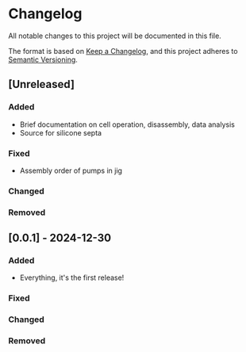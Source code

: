 # Changelog

All notable changes to this project will be documented in this file.

The format is based on [Keep a Changelog](https://keepachangelog.com/en/1.1.0/),
and this project adheres to [Semantic Versioning](https://semver.org/spec/v2.0.0.html).

## [Unreleased]

### Added

- Brief documentation on cell operation, disassembly, data analysis
- Source for silicone septa

### Fixed

- Assembly order of pumps in jig

### Changed

### Removed

## [0.0.1] - 2024-12-30

### Added

- Everything, it's the first release!

### Fixed

### Changed

### Removed